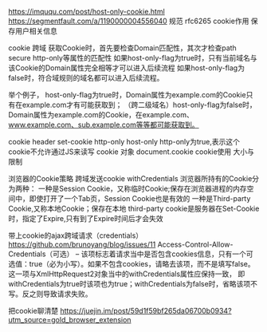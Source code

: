 https://imququ.com/post/host-only-cookie.html
https://segmentfault.com/a/1190000004556040
规范 rfc6265
cookie作用
保存用户相关信息


cookie 跨域
获取Cookie时，首先要检查Domain匹配性，其次才检查path secure http-only等属性的匹配性
如果host-only-flag为true时，只有当前域名与该Cookie的Domain属性完全相等才可以进入后续流程
如果host-only-flag为false时，符合域规则的域名都可以进入后续流程。

举个例子，
host-only-flag为true时，Domain属性为example.com的Cookie只有在example.com才有可能获取到；
（跨二级域名）host-only-flag为false时，Domain属性为example.com的Cookie，在example.com、www.example.com、sub.example.com等等都可能获取到。


cookie header set-cookie http-only host-only
  http-only为true,表示这个cookie不允许通过JS来读写
cookie 对象 document.cookie
cookie使用  大小与限制




浏览器的Cookie策略
跨域发送cookie withCredentials
浏览器所持有的Cookie分为两种：
一种是Session Cookie，又称临时Cookie;保存在浏览器进程的内存空间中，即使打开了一个Tab页，Session Cookie也是有效的
一种是Third-party Cookie,又称本地Cookie；保存在本地
third-party cookie是服务器在Set-Cookie时，指定了Expire,只有到了Expire时间后才会失效


带上cookie的ajax跨域请求（credentials）
https://github.com/brunoyang/blog/issues/11
Access-Control-Allow-Credentials（可选） – 该项标志着请求当中是否包含cookies信息，只有一个可选值：true（必为小写）。如果不包含cookies，请略去该项，而不是填写false。这一项与XmlHttpRequest2对象当中的withCredentials属性应保持一致，
即withCredentials为true时该项也为true；withCredentials为false时，省略该项不写。反之则导致请求失败。












把cookie聊清楚
https://juejin.im/post/59d1f59bf265da06700b0934?utm_source=gold_browser_extension


